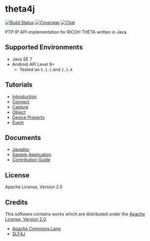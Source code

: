 # theta4j

[![Build Status][travis-image]][travis-url] [![Coverage][sonar-image]][sonar-url] [![Chat][gitter-image]][gitter-url]

[travis-url]:https://travis-ci.org/shrhdk/theta4j
[travis-image]:https://travis-ci.org/shrhdk/theta4j.svg?branch=master
[sonar-url]:https://sonar.shiro.be/dashboard/index/theta4j:lib
[sonar-image]:https://img.shields.io/sonar/http/sonar.shiro.be/theta4j:lib/coverage.svg?style=flat
[gitter-url]:https://gitter.im/shrhdk/theta4j?utm_source=badge&utm_medium=badge&utm_campaign=pr-badge&utm_content=badge
[gitter-image]:https://badges.gitter.im/Join%20Chat.svg

PTP-IP API implementation for RICOH THETA written in Java.

## Supported Environments

- Java SE 7
- Android API Level 9+
  - Tested on `5.1.1` and `2.3.4`

## Tutorials

- [Introduction](doc/introduction.md)
- [Connect](doc/connect.md)
- [Capture](doc/capture.md)
- [Object](doc/object.md)
- [Device Property](doc/property.md)
- [Event](doc/event.md)

## Documents

- [Javadoc](http://theta4j.org/javadoc/0.5.0/)
- [Sample Application](sample/src/main/java/org/theta4j/sample/ThetaCapturer.java)
- [Contribution Guide](doc/contribution.md)

## License

Apache License, Version 2.0

## Credits

This software contains works which are distributed under the [Apache License, Version 2.0](http://www.apache.org/licenses/LICENSE-2.0.html).

- [Apache Commons Lang](https://github.com/apache/commons-lang/blob/master/NOTICE.txt)
- [SLF4J](http://www.slf4j.org/license.html)

